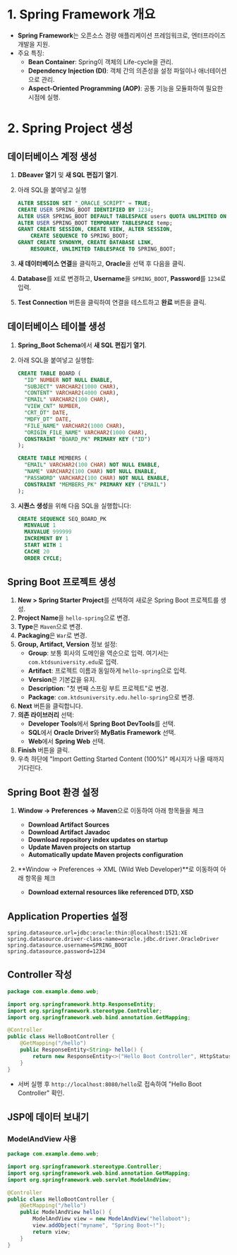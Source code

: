 # 1. Spring Framework 개요

- **Spring Framework**는 오픈소스 경량 애플리케이션 프레임워크로, 엔터프라이즈 개발을 지원.
- 주요 특징:
  - **Bean Container**: Spring이 객체의 Life-cycle을 관리.
  - **Dependency Injection (DI)**: 객체 간의 의존성을 설정 파일이나 애너테이션으로 관리.
  - **Aspect-Oriented Programming (AOP)**: 공통 기능을 모듈화하여 필요한 시점에 실행.

# 2. Spring Project 생성

## 데이터베이스 계정 생성

1. **DBeaver 열기** 및 **새 SQL 편집기 열기**.
2. 아래 SQL을 붙여넣고 실행

    ```sql
    ALTER SESSION SET "_ORACLE_SCRIPT" = TRUE;
    CREATE USER SPRING_BOOT IDENTIFIED BY 1234;
    ALTER USER SPRING_BOOT DEFAULT TABLESPACE users QUOTA UNLIMITED ON users;
    ALTER USER SPRING_BOOT TEMPORARY TABLESPACE temp;
    GRANT CREATE SESSION, CREATE VIEW, ALTER SESSION, 
        CREATE SEQUENCE TO SPRING_BOOT;
    GRANT CREATE SYNONYM, CREATE DATABASE LINK, 
        RESOURCE, UNLIMITED TABLESPACE TO SPRING_BOOT;
    ```

3. **새 데이터베이스 연결**을 클릭하고, **Oracle**을 선택 후 다음을 클릭.
4. **Database**를 `XE`로 변경하고, **Username**을 `SPRING_BOOT`, **Password**를 `1234`로 입력.
5. **Test Connection** 버튼을 클릭하여 연결을 테스트하고 **완료** 버튼을 클릭.

## 데이터베이스 테이블 생성

1. **Spring_Boot Schema**에서 **새 SQL 편집기 열기**.
2. 아래 SQL을 붙여넣고 실행합:

    ```sql
    CREATE TABLE BOARD ( 
      "ID" NUMBER NOT NULL ENABLE, 
      "SUBJECT" VARCHAR2(1000 CHAR), 
      "CONTENT" VARCHAR2(4000 CHAR), 
      "EMAIL" VARCHAR2(100 CHAR), 
      "VIEW_CNT" NUMBER,
      "CRT_DT" DATE, 
      "MDFY_DT" DATE, 
      "FILE_NAME" VARCHAR2(1000 CHAR), 
      "ORIGIN_FILE_NAME" VARCHAR2(1000 CHAR), 
      CONSTRAINT "BOARD_PK" PRIMARY KEY ("ID")
    );

    CREATE TABLE MEMBERS ( 
      "EMAIL" VARCHAR2(100 CHAR) NOT NULL ENABLE, 
      "NAME" VARCHAR2(100 CHAR) NOT NULL ENABLE, 
      "PASSWORD" VARCHAR2(100 CHAR) NOT NULL ENABLE, 
      CONSTRAINT "MEMBERS_PK" PRIMARY KEY ("EMAIL")
    );
    ```

3. **시퀀스 생성**을 위해 다음 SQL을 실행합니다:

    ```sql
    CREATE SEQUENCE SEQ_BOARD_PK 
      MINVALUE 1 
      MAXVALUE 999999 
      INCREMENT BY 1 
      START WITH 1 
      CACHE 20 
      ORDER CYCLE;
    ```

    
## Spring Boot 프로젝트 생성

1. **New > Spring Starter Project**를 선택하여 새로운 Spring Boot 프로젝트를 생성.
2. **Project Name**을 `hello-spring`으로 변경.
3. **Type**은 `Maven`으로 변경.
4. **Packaging**은 `War`로 변경.
5. **Group, Artifact, Version** 정보 설정:
   - **Group**: 보통 회사의 도메인을 역순으로 입력. 여기서는 `com.ktdsuniversity.edu`로 입력.
   - **Artifact**: 프로젝트 이름과 동일하게 `hello-spring`으로 입력.
   - **Version**은 기본값을 유지.
   - **Description**: "첫 번째 스프링 부트 프로젝트"로 변경.
   - **Package**: `com.ktdsuniversity.edu.hello-spring`으로 변경.
6. **Next** 버튼을 클릭합니다.
7. **의존 라이브러리** 선택:
   - **Developer Tools**에서 **Spring Boot DevTools**를 선택.
   - **SQL**에서 **Oracle Driver**와 **MyBatis Framework** 선택.
   - **Web**에서 **Spring Web** 선택.
8. **Finish** 버튼을 클릭.
9. 우측 하단에 "Import Getting Started Content (100%)" 메시지가 나올 때까지 기다린다.

## Spring Boot 환경 설정

1. **Window -> Preferences -> Maven**으로 이동하여 아래 항목들을 체크
   - **Download Artifact Sources**
   - **Download Artifact Javadoc**
   - **Download repository index updates on startup**
   - **Update Maven projects on startup**
   - **Automatically update Maven projects configuration**

2. **Window -> Preferences -> XML (Wild Web Developer)**로 이동하여 아래 항목을 체크
   - **Download external resources like referenced DTD, XSD**
  
## Application Properties 설정

```properties
spring.datasource.url=jdbc:oracle:thin:@localhost:1521:XE
spring.datasource.driver-class-name=oracle.jdbc.driver.OracleDriver
spring.datasource.username=SPRING_BOOT
spring.datasource.password=1234
```

## Controller 작성

```java
package com.example.demo.web;

import org.springframework.http.ResponseEntity;
import org.springframework.stereotype.Controller;
import org.springframework.web.bind.annotation.GetMapping;

@Controller
public class HelloBootController {
    @GetMapping("/hello")
    public ResponseEntity<String> hello() {
        return new ResponseEntity<>("Hello Boot Controller", HttpStatus.OK);
    }
}
```

- 서버 실행 후 `http://localhost:8080/hello`로 접속하여 "Hello Boot Controller" 확인.

## JSP에 데이터 보내기
### ModelAndView 사용

```java
package com.example.demo.web;

import org.springframework.stereotype.Controller;
import org.springframework.web.bind.annotation.GetMapping;
import org.springframework.web.servlet.ModelAndView;

@Controller
public class HelloBootController {
    @GetMapping("/hello")
    public ModelAndView hello() {
        ModelAndView view = new ModelAndView("helloboot");
        view.addObject("myname", "Spring Boot~!");
        return view;
    }
}
```

###
